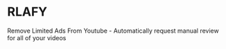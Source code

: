 # RLAFY
Remove Limited Ads From Youtube - Automatically request manual review for all of your videos
